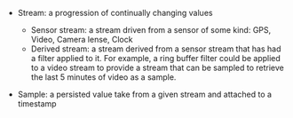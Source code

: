 - Stream:  a progression of continually changing values
  - Sensor stream: a stream driven from a sensor of some kind: GPS, Video, Camera lense, Clock
  - Derived stream: a stream derived from a sensor stream that has had a filter applied to it.  For example, a ring buffer filter could be applied to a video stream to provide a stream that can be sampled to retrieve the last 5 minutes of video as a sample.

- Sample:  a persisted value take from a given stream and attached to a timestamp